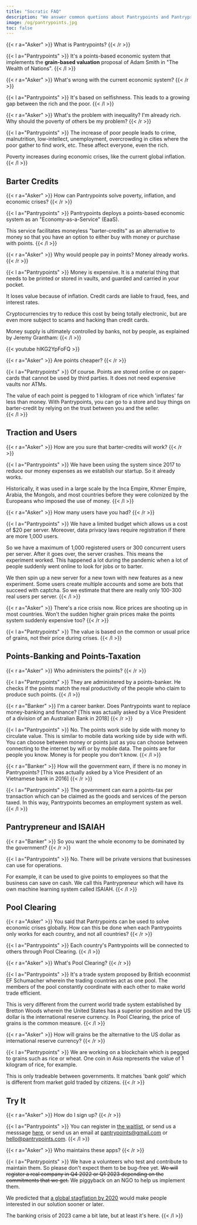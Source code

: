 ```yaml
---
title: "Socratic FAQ"
description: "We answer common quetions about Pantrypoints and Pantrypreneur"
image: /og/pantrypoints.jpg
toc: false
---
```



{{< r a="Asker" >}}
What is Pantrypoints?
{{< /r >}}

{{< l a="Pantrypoints" >}}
It's a points-based economic system that implements the **grain-based valuation** proposal of Adam Smith in "The Wealth of Nations". 
{{< /l >}}

{{< r a="Asker" >}}
What's wrong with the current economic system?
{{< /r >}}

{{< l a="Pantrypoints" >}}
It's based on selfishness. This leads to a growing gap between the rich and the poor.
{{< /l >}}

{{< r a="Asker" >}}
What's the problem with inequality? I'm already rich. Why should the poverty of others be my problem?
{{< /r >}}

{{< l a="Pantrypoints" >}}
The increase of poor people leads to crime, malnutrition, low-intellect, unemployment, overcrowding in cities where the poor gather to find work, etc. These affect everyone, even the rich.

Poverty increases during economic crises, like the current global inflation. 
{{< /l >}}


## Barter Credits

{{< r a="Asker" >}}
How can Pantrypoints solve poverty, inflation, and economic crises?
{{< /r >}}

{{< l a="Pantrypoints" >}}
Pantrypoints deploys a points-based economic system as an "Economy-as-a-Service" (EaaS). 

This service facilitates moneyless "barter-credits" as an alternative to money so that you have an option to either buy with money or purchase with points. 
{{< /l >}}

{{< r a="Asker" >}}
Why would people pay in points? Money already works.
{{< /r >}}

{{< l a="Pantrypoints" >}}
Money is expensive. It is a material thing that needs to be printed or stored in vaults, and guarded and carried in your pocket. 

It loses value because of inflation. Credit cards are liable to fraud, fees, and interest rates. 

Cryptocurrencies try to reduce this cost by being totally electronic, but are even more subject to scams and hacking than credit cards. 

Money supply is ultimately controlled by banks, not by people, as explained by Jeremy Grantham:
{{< /l >}}

{{< youtube hIKG2YpFoFQ >}}

{{< r a="Asker" >}}
Are points cheaper?
{{< /r >}}

{{< l a="Pantrypoints" >}}
Of course. Points are stored online or on paper-cards that cannot be used by third parties. It does not need expensive vaults nor ATMs. 

The value of each point is pegged to 1 kilogram of rice which 'inflates' far less than money. With Pantrypoints, you can go to a store and buy things on barter-credit by relying on the trust between you and the seller.  
{{< /l >}}


## Traction and Users

{{< r a="Asker" >}}
How are you sure that barter-credits will work?
{{< /r >}}

{{< l a="Pantrypoints" >}}
We have been using the system since 2017 to reduce our money expenses as we establish our startup. So it already works. 

Historically, it was used in a large scale by the Inca Empire, Khmer Empire, Arabia, the Mongols, and most countries before they were colonized by the Europeans who imposed the use of money.
{{< /l >}}

{{< r a="Asker" >}}
How many users have you had?
{{< /r >}}


{{< l a="Pantrypoints" >}}
We have a limited budget which allows us a cost of $20 per server. Moreover, data privacy laws require registration if there are more 1,000 users.

So we have a maximum of 1,000 registered users or 300 concurrent users per server. After it goes over, the server crashes. This means the experiment worked. This happened a lot during the pandemic when a lot of people suddenly went online to look for jobs or to barter. 

We then spin up a new server for a new town with new features as a new experiment. Some users create multiple accounts and some are bots that succeed with captcha. So we estimate that there are really only 100-300 real users per server. 
{{< /l >}}


{{< r a="Asker" >}}
There's a rice crisis now. Rice prices are shooting up in most countries. Won't the sudden higher grain prices make the points system suddenly expensive too? 
{{< /r >}}

{{< l a="Pantrypoints" >}}
The value is based on the common or usual price of grains, not their price during crises. 
{{< /l >}}

## Points-Banking and Points-Taxation

{{< r a="Asker" >}}
Who administers the points?
{{< /r >}}

{{< l a="Pantrypoints" >}}
They are administered by a points-banker. He checks if the points match the real productivity of the people who claim to produce such points. 
{{< /l >}}

{{< r a="Banker" >}}
I'm a career banker. Does Pantrypoints want to replace money-banking and finance? [This was actually asked by a Vice President of a division of an Australian Bank in 2018]
{{< /r >}}

{{< l a="Pantrypoints" >}}
No. The points work side by side with money to circulate value. This is similar to mobile data working side by side with wifi. You can cboose between money or points just as you can choose between connecting to the internet by wifi or by mobile data.  The points are for people you know. Money is for people you don't know. 
{{< /l >}}

{{< r a="Banker" >}}
How will the government earn, if there is no money in Pantrypoints? [This was actually asked by a Vice President of an Vietnamese bank in 2016]
{{< /r >}}

{{< l a="Pantrypoints" >}}
The government can earn a points-tax per transaction which can be claimed as the goods and services of the person taxed. In this way, Pantrypoints becomes an employment system as well.
{{< /l >}}


## Pantrypreneur and ISAIAH

{{< r a="Banker" >}}
So you want the whole economy to be dominated by the government?
{{< /r >}}

{{< l a="Pantrypoints" >}}
No. There will be private versions that businesses can use for operations. 

For example, it can be used to give points to employees so that the business can save on cash. We call this Pantrypreneur which will have its own machine learning system called ISAIAH. 
{{< /l >}}


## Pool Clearing

{{< r a="Asker" >}}
You said that Pantrypoints can be used to solve economic crises globally. How can this be done when each Pantrypoints only works for each country, and not all countries? 
{{< /r >}}

{{< l a="Pantrypoints" >}}
Each country's Pantrypoints will be connected to others through Pool Clearing.
{{< /l >}}

{{< r a="Asker" >}}
What's Pool Clearing?
{{< /r >}}


{{< l a="Pantrypoints" >}}
It's a trade system proposed by British ecoonmist EF Schumacher wherein the trading countries act as one pool. The members of the pool constantly coordinate with each other to make world trade efficient. 

This is very different from the current world trade system established by Bretton Woods wherein the United States has a superior position and the US dollar is the international reserve currency. In Pool Clearing, the price of grains is the common measure. 
{{< /l >}}

{{< r a="Asker" >}}
How will grains be the alternative to the US dollar as international reserve currency?
{{< /r >}}

{{< l a="Pantrypoints" >}}
We are working on a blockchain which is pegged to grains such as rice or wheat. One coin in Asia represents the value of 1 kilogram of rice, for example. 

This is only tradeable between governments. It matches 'bank gold' which is different from market gold traded by citizens.
{{< /r >}}



## Try It

{{< r a="Asker" >}}
How do I sign up?
{{< /r >}}


{{< l a="Pantrypoints" >}}
You can register in [the waitlist](https://hub.pantrypoints.com), or send us a messsage [here](/contact/), or send us an email at pantrypoints@gmail.com or hello@pantrypoints.com. 
{{< /l >}}


{{< r a="Asker" >}}
Who maintains these apps?
{{< /r >}}


{{< l a="Pantrypoints" >}}
We have a volunteers who test and contribute to maintain them. So please don't expect them to be bug-free yet. ~~We will register a real company in Q4 2022 or Q1 2023 depending on the commitments that we get.~~ We piggyback on an NGO to help us implement them.

We predicted that [a global stagflation by 2020](https://superphysics.org/social/supersociology/precrisis-years) would make people interested in our solution sooner or later.

The banking crisis of 2023 came a bit late, but at least it's here. 
{{< /l >}}
